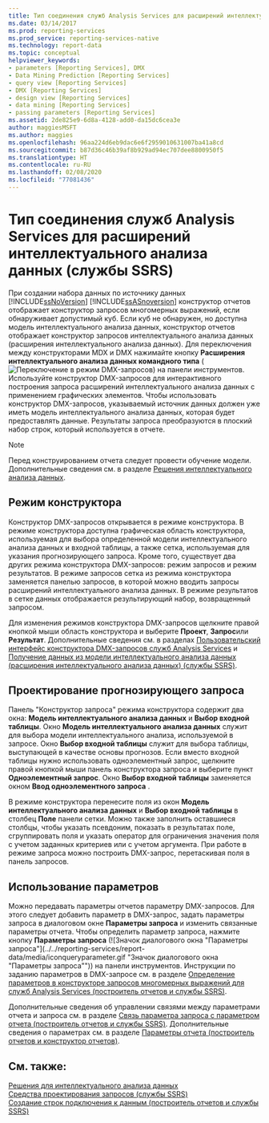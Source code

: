 ```yaml
---
title: Тип соединения служб Analysis Services для расширений интеллектуального анализа данных | Документация Майкрософт
ms.date: 03/14/2017
ms.prod: reporting-services
ms.prod_service: reporting-services-native
ms.technology: report-data
ms.topic: conceptual
helpviewer_keywords:
- parameters [Reporting Services], DMX
- Data Mining Prediction [Reporting Services]
- query view [Reporting Services]
- DMX [Reporting Services]
- design view [Reporting Services]
- data mining [Reporting Services]
- passing parameters [Reporting Services]
ms.assetid: 2de825e9-6d8a-4128-add0-da15dc6cea3e
author: maggiesMSFT
ms.author: maggies
ms.openlocfilehash: 96aa224d6eb9dac6e6f2959010631007ba41a8cd
ms.sourcegitcommit: b87d36c46b39af8b929ad94ec707dee8800950f5
ms.translationtype: HT
ms.contentlocale: ru-RU
ms.lasthandoff: 02/08/2020
ms.locfileid: "77081436"
---
```

# <a name="analysis-services-connection-type-for-dmx-ssrs"></a>Тип соединения служб Analysis Services для расширений интеллектуального анализа данных (службы SSRS)
  При создании набора данных по источнику данных [!INCLUDE[ssNoVersion](../../includes/ssnoversion-md.md)] [!INCLUDE[ssASnoversion](../../includes/ssasnoversion-md.md)] конструктор отчетов отображает конструктор запросов многомерных выражений, если обнаруживает допустимый куб. Если куб не обнаружен, но доступна модель интеллектуального анализа данных, конструктор отчетов отображает конструктор запросов интеллектуального анализа данных (расширения интеллектуального анализа данных). Для переключения между конструкторами MDX и DMX нажимайте кнопку **Расширения интеллектуального анализа данных командного типа** (![Переключение в режим DMX-запросов](../../reporting-services/report-data/media/rsqdicon-commandtypedmx.gif "Переключение в режим языка DMX-запросов")) на панели инструментов. Используйте конструктор DMX-запросов для интерактивного построения запроса расширений интеллектуального анализа данных с применением графических элементов. Чтобы использовать конструктор DMX-запросов, указываемый источник данных должен уже иметь модель интеллектуального анализа данных, которая будет предоставлять данные. Результаты запроса преобразуются в плоский набор строк, который используется в отчете.  
  
> [!NOTE]  
>  Перед конструированием отчета следует провести обучение модели. Дополнительные сведения см. в разделе [Решения интеллектуального анализа данных](https://docs.microsoft.com/analysis-services/data-mining/data-mining-solutions).  
  
## <a name="design-mode"></a>Режим конструктора  
 Конструктор DMX-запросов открывается в режиме конструктора. В режиме конструктора доступна графическая область конструктора, используемая для выбора определенной модели интеллектуального анализа данных и входной таблицы, а также сетка, используемая для указания прогнозирующего запроса. Кроме того, существует два других режима конструктора DMX-запросов: режим запросов и режим результатов. В режиме запросов сетка из режима конструктора заменяется панелью запросов, в которой можно вводить запросы расширений интеллектуального анализа данных. В режиме результатов в сетке данных отображается результирующий набор, возвращенный запросом.  
  
 Для изменения режимов конструктора DMX-запросов щелкните правой кнопкой мыши область конструктора и выберите **Проект**, **Запрос**или **Результат**. Дополнительные сведения см. в разделах [Пользовательский интерфейс конструктора DMX-запросов служб Analysis Services](../../reporting-services/report-data/analysis-services-dmx-query-designer-user-interface.md) и [Получение данных из модели интеллектуального анализа данных (расширения интеллектуального анализа данных) (службы SSRS)](../../reporting-services/report-data/retrieve-data-from-a-data-mining-model-dmx-ssrs.md).  
  
## <a name="designing-a-prediction-query"></a>Проектирование прогнозирующего запроса  
 Панель "Конструктор запроса" режима конструктора содержит два окна: **Модель интеллектуального анализа данных** и **Выбор входной таблицы**. Окно **Модель интеллектуального анализа данных** служит для выбора модели интеллектуального анализа, используемой в запросе. Окно **Выбор входной таблицы** служит для выбора таблицы, выступающей в качестве основы прогнозов. Если вместо входной таблицы нужно использовать одноэлементный запрос, щелкните правой кнопкой мыши панель конструктора запроса и выберите пункт **Одноэлементный запрос**. Окно **Выбор входной таблицы** заменяется окном **Ввод одноэлементного запроса** .  
  
 В режиме конструктора перенесите поля из окон **Модель интеллектуального анализа данных** и **Выбор входной таблицы** в столбец **Поле** панели сетки. Можно также заполнить оставшиеся столбцы, чтобы указать псевдоним, показать в результатах поле, сгруппировать поля и указать оператор для ограничения значения поля с учетом заданных критериев или с учетом аргумента. При работе в режиме запроса можно построить DMX-запрос, перетаскивая поля в панель запросов.  
  
## <a name="using-parameters"></a>Использование параметров  
 Можно передавать параметры отчетов параметру DMX-запросов. Для этого следует добавить параметр в DMX-запрос, задать параметры запроса в диалоговом окне **Параметры запроса** и изменить связанные параметры отчета. Чтобы определить параметр запроса, нажмите кнопку **Параметры запроса** (![Значок диалогового окна "Параметры запроса"](../../reporting-services/report-data/media/iconqueryparameter.gif "Значок диалогового окна "Параметры запроса"")) на панели инструментов. Инструкции по заданию параметров в DMX-запросе см. в разделе [Определение параметров в конструкторе запросов многомерных выражений для служб Analysis Services (построитель отчетов и службы SSRS)](../../reporting-services/report-data/define-parameters-in-the-mdx-query-designer-for-analysis-services.md).  
  
 Дополнительные сведения об управлении связями между параметрами отчета и запроса см. в разделе [Связь параметра запроса с параметром отчета (построитель отчетов и службы SSRS)](../../reporting-services/report-data/associate-a-query-parameter-with-a-report-parameter-report-builder-and-ssrs.md). Дополнительные сведения о параметрах см. в разделе [Параметры отчета (построитель отчетов и конструктор отчетов)](../../reporting-services/report-design/report-parameters-report-builder-and-report-designer.md).  
  
## <a name="see-also"></a>См. также:  
 [Решения для интеллектуального анализа данных](https://docs.microsoft.com/analysis-services/data-mining/data-mining-solutions)   
 [Средства проектирования запросов (службы SSRS)](../../reporting-services/report-data/query-design-tools-ssrs.md)   
 [Создание строк подключения к данным (построитель отчетов и службы SSRS)](../../reporting-services/report-data/data-connections-data-sources-and-connection-strings-report-builder-and-ssrs.md)  
  
  
